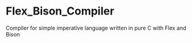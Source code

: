 # Flex_Bison_Compiler
Compiler for simple imperative language written in pure C with Flex and Bison
